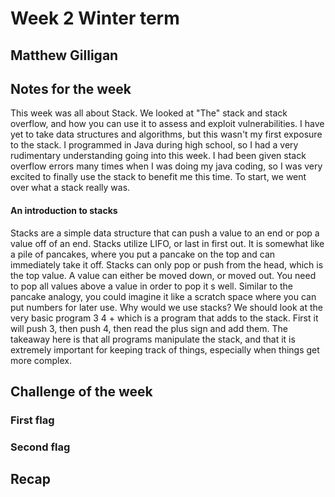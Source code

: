 # Week 2 Winter term
## Matthew Gilligan

## Notes for the week
This week was all about Stack. We looked at "The" stack and stack overflow, and how you can use it to assess and exploit vulnerabilities. I have yet to take data structures and algorithms, but this wasn't my first exposure to the stack. I programmed in Java during high school, so I had a very rudimentary understanding going into this week. I had been given stack overflow errors many times when I was doing my java coding, so I was very excited to finally use the stack to benefit me this time. To start, we went over what a stack really was.

#### An introduction to stacks
Stacks are a simple data structure that can push a value to an end or pop a value off of an end. Stacks utilize LIFO, or last in first out. It is somewhat like a pile of pancakes, where you put a pancake on the top and can immediately take it off. Stacks can only pop or push from the head, which is the top value. A value can either be moved down, or moved out. You need to pop all values above a value in order to pop it s well. Similar to the pancake analogy, you could imagine it like a scratch space where you can put numbers for later use.
Why would we use stacks? 
We should look at the very basic program 3 4 + which is a program that adds to the stack. First it will push 3, then push 4, then read the plus sign and add them. The takeaway here is that all programs manipulate the stack, and that it is extremely important for keeping track of things, especially when things get more complex. 




## Challenge of the week

### First flag 

### Second flag

## Recap
